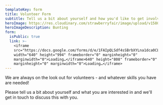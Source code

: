 ```yaml
---
templateKey: form
title: Volunteer Form
subtitle: Tell us a bit about yourself and how you'd like to get involved
heroImage: https://res.cloudinary.com/strawberryfair/image/upload/v1580041739/Banner/bunting_unwt07.jpg
heroImageDescription: Bunting
form:
  isPublic: true
  link: >-
    <iframe
    src="https://docs.google.com/forms/d/e/1FAIpQLSdf4sSBrbXYLna1dca0CLZlmZ21MSOgqe3LpDOPpLNEIoC6iQ/viewform?embedded=true"
    width="640" height="994" frameborder="0" marginheight="0"
    marginwidth="0">Loading…</iframe>640" height="808" frameborder="0"
    marginheight="0" marginwidth="0">Loading…</iframe>
---
```

We are always on the look out for volunteers - and whatever skills you have are needed!

Please tell us a bit about yourself and what you are interested in and we'll get in touch to discuss this with you.
